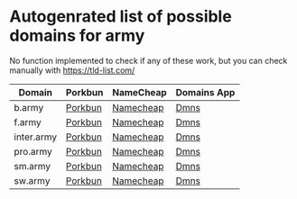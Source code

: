 # Autogenrated list of possible domains for army

No function implemented to check if any of these work, but you can check manually with https://tld-list.com/

| Domain | Porkbun | NameCheap | Domains App |
|---|---|---|---|
| b.army | [Porkbun](https://porkbun.com/checkout/search?prb=e814663da1&tlds=&idnLanguage=&search=search&q=b.army) | [Namecheap](https://www.namecheap.com/domains/registration/results/?domain=b.army) | [Dmns](https://dmns.app/domains?q=b.army) |
| f.army | [Porkbun](https://porkbun.com/checkout/search?prb=e814663da1&tlds=&idnLanguage=&search=search&q=f.army) | [Namecheap](https://www.namecheap.com/domains/registration/results/?domain=f.army) | [Dmns](https://dmns.app/domains?q=f.army) |
| inter.army | [Porkbun](https://porkbun.com/checkout/search?prb=e814663da1&tlds=&idnLanguage=&search=search&q=inter.army) | [Namecheap](https://www.namecheap.com/domains/registration/results/?domain=inter.army) | [Dmns](https://dmns.app/domains?q=inter.army) |
| pro.army | [Porkbun](https://porkbun.com/checkout/search?prb=e814663da1&tlds=&idnLanguage=&search=search&q=pro.army) | [Namecheap](https://www.namecheap.com/domains/registration/results/?domain=pro.army) | [Dmns](https://dmns.app/domains?q=pro.army) |
| sm.army | [Porkbun](https://porkbun.com/checkout/search?prb=e814663da1&tlds=&idnLanguage=&search=search&q=sm.army) | [Namecheap](https://www.namecheap.com/domains/registration/results/?domain=sm.army) | [Dmns](https://dmns.app/domains?q=sm.army) |
| sw.army | [Porkbun](https://porkbun.com/checkout/search?prb=e814663da1&tlds=&idnLanguage=&search=search&q=sw.army) | [Namecheap](https://www.namecheap.com/domains/registration/results/?domain=sw.army) | [Dmns](https://dmns.app/domains?q=sw.army) |
